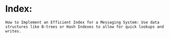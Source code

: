 # Index:

    How to Implement an Efficient Index for a Messaging System: Use data structures like B-trees or Hash Indexes to allow for quick lookups and writes.
